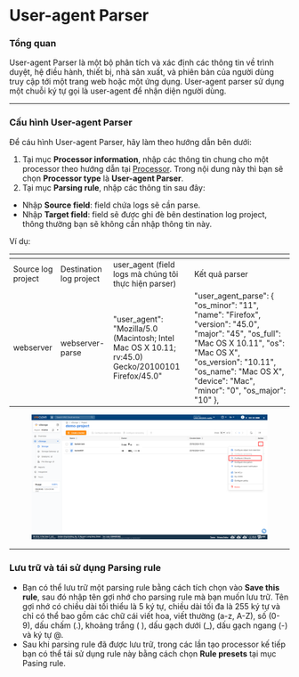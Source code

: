 # User-agent Parser

### Tổng quan

User-agent Parser là một bộ phân tích và xác định các thông tin về trình duyệt, hệ điều hành, thiết bị, nhà sản xuất, và phiên bản của người dùng truy cập tới một trang web hoặc một ứng dụng. User-agent parser sử dụng một chuỗi ký tự gọi là user-agent để nhận diện người dùng.

***

### Cấu hình User-agent Parser

Để cáu hình User-agent Parser, hãy làm theo hướng dẫn bên dưới:&#x20;

1. Tại mục **Processor information**, nhập các thông tin chung cho một processor theo hướng dẫn tại [Processor](./). Trong nội dung này thì bạn sẽ chọn **Processor type** là **User-agent Parser**.
2. Tại mục **Parsing rule**, nhập các thông tin sau đây:

* Nhập **Source field**: field chứa logs sẽ cần parse.
* Nhập **Target field**: field sẽ được ghi đè bên destination log project, thông thường bạn sẽ không cần nhập thông tin này.

Ví dụ:&#x20;

<table data-header-hidden data-full-width="true"><thead><tr><th></th><th></th><th></th><th></th></tr></thead><tbody><tr><td>Source log project</td><td>Destination log project</td><td>user_agent (field logs mà chúng tôi thực hiện parser)</td><td>Kết quả parser</td></tr><tr><td>webserver</td><td>webserver-parse</td><td>"user_agent": "Mozilla/5.0 (Macintosh; Intel Mac OS X 10.11; rv:45.0) Gecko/20100101 Firefox/45.0"</td><td>"user_agent_parse": { "os_minor": "11", "name": "Firefox", "version": "45.0", "major": "45", "os_full": "Mac OS X 10.11", "os": "Mac OS X", "os_version": "10.11", "os_name": "Mac OS X", "device": "Mac", "minor": "0", "os_major": "10" },</td></tr></tbody></table>

<figure><img src="../../../../../.gitbook/assets/image (330).png" alt=""><figcaption></figcaption></figure>

***

### Lưu trữ và tái sử dụng Parsing rule

* Bạn có thể lưu trữ một parsing rule bằng cách tích chọn vào **Save this rule**, sau đó nhập tên gợi nhớ cho parsing rule mà bạn muốn lưu trữ. Tên gợi nhớ có chiều dài tối thiểu là 5 ký tự, chiều dài tối đa là 255 ký tự và chỉ có thể bao gồm các chữ cái viết hoa, viết thường (a-z, A-Z), số (0-9), dấu chấm (.), khoảng trắng ( ), dấu gạch dưới (\_), dấu gạch ngang (-) và ký tự @.
* Sau khi parsing rule đã được lưu trữ, trong các lần tạo processor kế tiếp bạn có thể tái sử dụng rule này bằng cách chọn **Rule presets** tại mục Pasing rule.&#x20;
